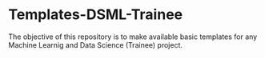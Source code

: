 # Templates-DSML-Trainee
The objective of this repository is to make available basic templates for any Machine Learnig and Data Science (Trainee) project.
